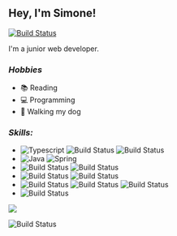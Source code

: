 ## Hey, I'm Simone!  

[![Build Status](https://img.shields.io/badge/simone%20alcalá-0077B5?style=for-the-badge&logo=linkedin&logoColor=white)](https://www.linkedin.com/in/simone-alcala/)

I'm a junior web developer.

### _Hobbies_

* 📚 Reading
* 💻 Programming
* 🐶 Walking my dog

### _Skills:_

* ![Typescript](https://img.shields.io/badge/TypeScript-007ACC?style=for-the-badge&logo=typescript&logoColor=white) ![Build Status](https://img.shields.io/badge/Node.js-43853D?style=for-the-badge&logo=node.js&logoColor=white) ![Build Status](https://img.shields.io/badge/Express.js-404D59?style=for-the-badge) 
* ![Java](https://img.shields.io/badge/Java-ED8B00?style=for-the-badge&logo=java&logoColor=white) ![Spring](https://img.shields.io/badge/Spring-6DB33F?style=for-the-badge&logo=spring&logoColor=white)
* ![Build Status](https://img.shields.io/badge/React-20232A?style=for-the-badge&logo=react&logoColor=61DAFB) ![Build Status](https://img.shields.io/badge/styled--components-DB7093?style=for-the-badge&logo=styled-components&logoColor=white)
* ![Build Status](https://img.shields.io/badge/jQuery-0769AD?style=for-the-badge&logo=jquery&logoColor=white) ![Build Status](https://img.shields.io/badge/Bootstrap-563D7C?style=for-the-badge&logo=bootstrap&logoColor=white)
* ![Build Status](https://img.shields.io/badge/SQL_Server-CC2927?style=for-the-badge&logo=microsoft-sql-server&logoColor=white) ![Build Status](https://img.shields.io/badge/MongoDB-4EA94B?style=for-the-badge&logo=mongodb&logoColor=white) ![Build Status](https://img.shields.io/badge/PostgreSQL-316192?style=for-the-badge&logo=postgresql&logoColor=white) 
* ![Build Status](https://img.shields.io/badge/Ubuntu-E95420?style=for-the-badge&logo=ubuntu&logoColor=white)

<img src="https://github-readme-stats.vercel.app/api/top-langs/?username=simone-alcala&layout=compact&theme=cobalt&hide_border=true" />

![Build Status](https://img.shields.io/github/followers/simone-alcala.svg?style=social&label=Follow&maxAge=2592000)
